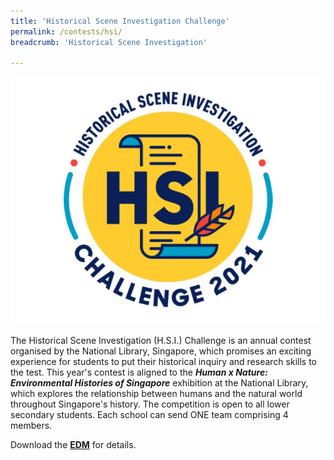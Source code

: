 ```yaml
---
title: 'Historical Scene Investigation Challenge'
permalink: /contests/hsi/
breadcrumb: 'Historical Scene Investigation'

---
```


![](..\images\hsi2021-logo.JPG)

The Historical Scene Investigation (H.S.I.) Challenge is an annual contest organised by the National Library, Singapore, which promises an exciting experience for students to put their historical inquiry and research skills to the test. This year's contest is aligned to the ***Human x Nature: Environmental Histories of Singapore**[](https://exhibitions.nlb.gov.sg/exhibitions/current-exhibitions/humanxnature/)* exhibition at the National Library, which explores the relationship between humans and the natural world throughout Singapore's history. The competition is open to all lower secondary students.  Each school can send ONE  team comprising 4 members.

Download the **[EDM](https://go.gov.sg/nlb-hsi2021)** for details.